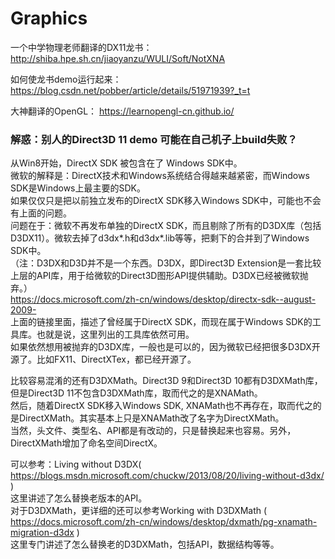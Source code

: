 # Graphics

一个中学物理老师翻译的DX11龙书：
http://shiba.hpe.sh.cn/jiaoyanzu/WULI/Soft/NotXNA

如何使龙书demo运行起来：
https://blog.csdn.net/pobber/article/details/51971939?_t=t

大神翻译的OpenGL：
https://learnopengl-cn.github.io/


### 解惑：别人的Direct3D 11 demo 可能在自己机子上build失败？


从Win8开始，DirectX SDK 被包含在了 Windows SDK中。  
微软的解释是：DirectX技术和Windows系统结合得越来越紧密，而Windows SDK是Windows上最主要的SDK。  
如果仅仅只是把以前独立发布的DirectX SDK移入Windows SDK中，可能也不会有上面的问题。  
问题在于：微软不再发布单独的DirectX SDK，而且剔除了所有的D3DX库（包括D3DX11）。微软去掉了d3dx*.h和d3dx*.lib等等，把剩下的合并到了Windows SDK中。  
（注：D3DX和D3D并不是一个东西。D3DX，即Direct3D Extension是一套比较上层的API库，用于给微软的Direct3D图形API提供辅助。D3DX已经被微软抛弃。）  
https://docs.microsoft.com/zh-cn/windows/desktop/directx-sdk--august-2009-  
上面的链接里面，描述了曾经属于DirectX SDK，而现在属于Windows SDK的工具库。也就是说，这里列出的工具库依然可用。  
如果依然想用被抛弃的D3DX库，一般也是可以的，因为微软已经把很多D3DX开源了。比如FX11、DirectXTex，都已经开源了。  
  
比较容易混淆的还有D3DXMath。Direct3D 9和Direct3D 10都有D3DXMath库，但是Direct3D 11不包含D3DXMath库，取而代之的是XNAMath。  
然后，随着DirectX SDK移入Windows SDK, XNAMath也不再存在，取而代之的是DirectXMath。其实基本上只是XNAMath改了名字为DirectXMath。  
当然，头文件、类型名、API都是有改动的，只是替换起来也容易。另外，DirectXMath增加了命名空间DirectX。  
  
可以参考：Living without D3DX( https://blogs.msdn.microsoft.com/chuckw/2013/08/20/living-without-d3dx/ )  
这里讲述了怎么替换老版本的API。  
对于D3DXMath，更详细的还可以参考Working with D3DXMath ( https://docs.microsoft.com/zh-cn/windows/desktop/dxmath/pg-xnamath-migration-d3dx )  
这里专门讲述了怎么替换老的D3DXMath，包括API，数据结构等等。  



